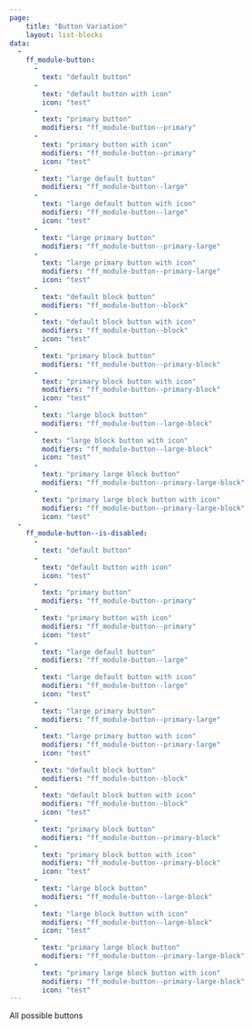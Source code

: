 ```yaml
---
page:
    title: "Button Variation"
    layout: list-blocks
data: 
  - 
    ff_module-button: 
      - 
        text: "default button"
      - 
        text: "default button with icon"
        icon: "test"
      -
        text: "primary button"
        modifiers: "ff_module-button--primary"
      - 
        text: "primary button with icon"
        modifiers: "ff_module-button--primary"
        icon: "test"
      -
        text: "large default button"
        modifiers: "ff_module-button--large"
      - 
        text: "large default button with icon"
        modifiers: "ff_module-button--large"
        icon: "test"
      -
        text: "large primary button"
        modifiers: "ff_module-button--primary-large"
      - 
        text: "large primary button with icon"
        modifiers: "ff_module-button--primary-large"
        icon: "test"
      -
        text: "default block button"
        modifiers: "ff_module-button--block"
      -
        text: "default block button with icon"
        modifiers: "ff_module-button--block"
        icon: "test"
      -
        text: "primary block button"
        modifiers: "ff_module-button--primary-block"
      -
        text: "primary block button with icon"
        modifiers: "ff_module-button--primary-block"
        icon: "test"
      -
        text: "large block button"
        modifiers: "ff_module-button--large-block"
      -
        text: "large block button with icon"
        modifiers: "ff_module-button--large-block"
        icon: "test"
      -
        text: "primary large block button"
        modifiers: "ff_module-button--primary-large-block"
      -
        text: "primary large block button with icon"
        modifiers: "ff_module-button--primary-large-block"
        icon: "test"
  - 
    ff_module-button--is-disabled: 
      - 
        text: "default button"
      - 
        text: "default button with icon"
        icon: "test"
      -
        text: "primary button"
        modifiers: "ff_module-button--primary"
      - 
        text: "primary button with icon"
        modifiers: "ff_module-button--primary"
        icon: "test"
      -
        text: "large default button"
        modifiers: "ff_module-button--large"
      - 
        text: "large default button with icon"
        modifiers: "ff_module-button--large"
        icon: "test"
      -
        text: "large primary button"
        modifiers: "ff_module-button--primary-large"
      - 
        text: "large primary button with icon"
        modifiers: "ff_module-button--primary-large"
        icon: "test"
      -
        text: "default block button"
        modifiers: "ff_module-button--block"
      -
        text: "default block button with icon"
        modifiers: "ff_module-button--block"
        icon: "test"
      -
        text: "primary block button"
        modifiers: "ff_module-button--primary-block"
      -
        text: "primary block button with icon"
        modifiers: "ff_module-button--primary-block"
        icon: "test"
      -
        text: "large block button"
        modifiers: "ff_module-button--large-block"
      -
        text: "large block button with icon"
        modifiers: "ff_module-button--large-block"
        icon: "test"
      -
        text: "primary large block button"
        modifiers: "ff_module-button--primary-large-block"
      -
        text: "primary large block button with icon"
        modifiers: "ff_module-button--primary-large-block"
        icon: "test"
---
```

All possible buttons
